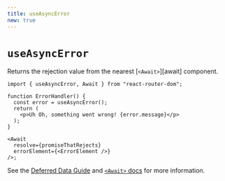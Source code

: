 ```yaml
---
title: useAsyncError
new: true
---
```


# `useAsyncError`

Returns the rejection value from the nearest [`<Await>`][await] component.

```tsx [4,12]
import { useAsyncError, Await } from "react-router-dom";

function ErrorHandler() {
  const error = useAsyncError();
  return (
    <p>Uh Oh, something went wrong! {error.message}</p>
  );
}

<Await
  resolve={promiseThatRejects}
  errorElement={<ErrorElement />}
/>;
```

See the [Deferred Data Guide][deferred] and [`<Await>` docs][await docs] for more information.

[await docs]: ../components/await
[deferred]: ../guides/deferred
